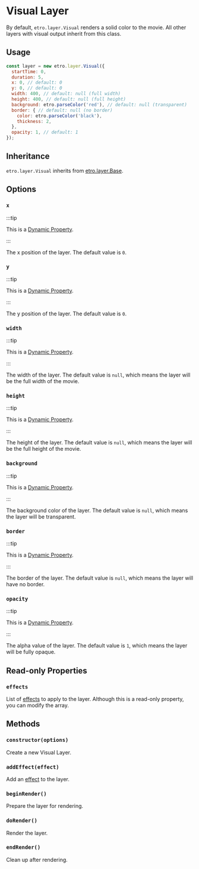 # Visual Layer

By default, `etro.layer.Visual` renders a solid color to the movie. All other layers with visual output inherit from this class.

## Usage

```js
const layer = new etro.layer.Visual({
  startTime: 0,
  duration: 5,
  x: 0, // default: 0
  y: 0, // default: 0
  width: 400, // default: null (full width)
  height: 400, // default: null (full height)
  background: etro.parseColor('red'), // default: null (transparent)
  border: { // default: null (no border)
    color: etro.parseColor('black'),
    thickness: 2,
  },
  opacity: 1, // default: 1
});
```

## Inheritance

`etro.layer.Visual` inherits from [etro.layer.Base](base).

## Options

### `x`

:::tip

This is a [Dynamic Property](../dynamic-properties).

:::

The x position of the layer. The default value is `0`.

### `y`

:::tip

This is a [Dynamic Property](../dynamic-properties).

:::

The y position of the layer. The default value is `0`.

### `width`

:::tip

This is a [Dynamic Property](../dynamic-properties).

:::

The width of the layer. The default value is `null`, which means the layer will be the full width of the movie.

### `height`

:::tip

This is a [Dynamic Property](../dynamic-properties).

:::

The height of the layer. The default value is `null`, which means the layer will be the full height of the movie.

### `background`

:::tip

This is a [Dynamic Property](../dynamic-properties).

:::

The background color of the layer. The default value is `null`, which means the layer will be transparent.

### `border`

:::tip

This is a [Dynamic Property](../dynamic-properties).

:::

The border of the layer. The default value is `null`, which means the layer will have no border.

### `opacity`

:::tip

This is a [Dynamic Property](../dynamic-properties).

:::

The alpha value of the layer. The default value is `1`, which means the layer will be fully opaque.

## Read-only Properties

### `effects`

List of [effects](../../category/effects) to apply to the layer. Although this is a read-only property, you can modify the array.

## Methods

### `constructor(options)`

Create a new Visual Layer.

### `addEffect(effect)`

Add an [effect](../../effects) to the layer.

### `beginRender()`

Prepare the layer for rendering.

### `doRender()`

Render the layer.

### `endRender()`

Clean up after rendering.
